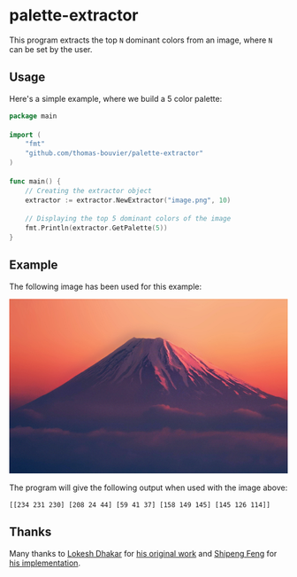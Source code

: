 palette-extractor
=================

This program extracts the top `N` dominant colors from an image, where `N` can be set by the user.

## Usage

Here's a simple example, where we build a 5 color palette:

```go
package main

import (
	"fmt"
	"github.com/thomas-bouvier/palette-extractor"
)

func main() {
	// Creating the extractor object
	extractor := extractor.NewExtractor("image.png", 10)

    // Displaying the top 5 dominant colors of the image
	fmt.Println(extractor.GetPalette(5))
}
```

## Example

The following image has been used for this example:

![Example](image.png)

The program will give the following output when used with the image above:

```
[[234 231 230] [208 24 44] [59 41 37] [158 149 145] [145 126 114]]
```

## Thanks

Many thanks to [Lokesh Dhakar](https://github.com/lokesh) for [his original work](https://github.com/lokesh/color-thief/) and [Shipeng Feng](https://github.com/fengsp) for [his implementation](https://github.com/fengsp/color-thief-py).